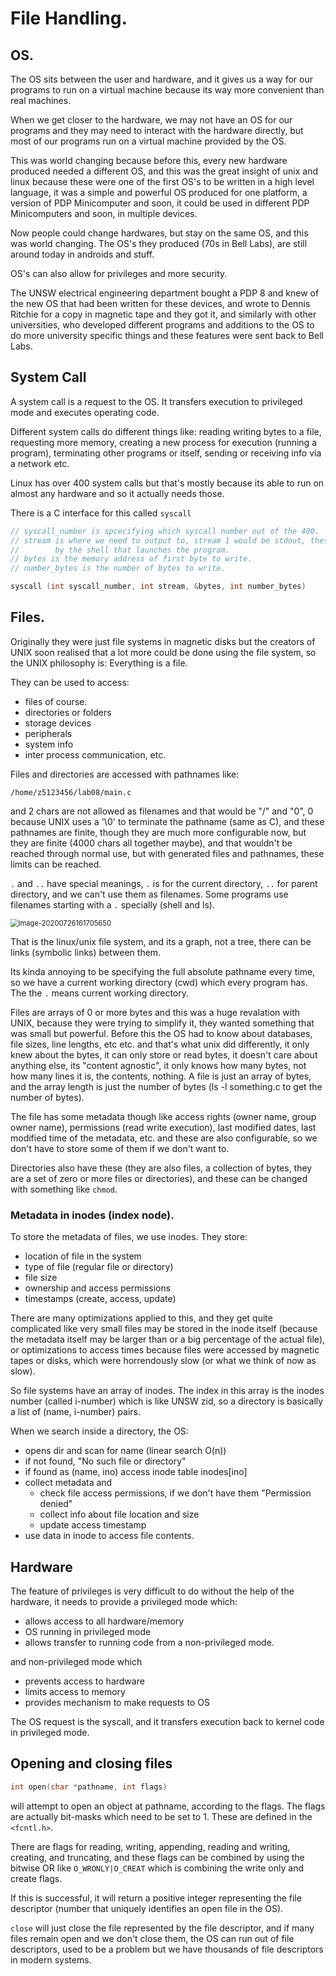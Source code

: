 # File Handling.

## OS.

The OS sits between the user and hardware, and it gives us a way for our programs to run on a virtual machine because its way more convenient than real machines.

When we get closer to the hardware, we may not have an OS for our programs and they may need to interact with the hardware directly, but most of our programs run on a virtual machine provided by the OS.

This was world changing because before this, every new hardware produced needed a different OS, and this was the great insight of unix and linux because these were one of the first OS's to be written in a high level language, it was a simple and powerful OS produced for one platform, a version of PDP Minicomputer and soon, it could be used in different PDP Minicomputers and soon, in multiple devices.

Now people could change hardwares, but stay on the same OS, and this was world changing. The OS's they produced (70s in Bell Labs), are still around today in androids and stuff.

OS's can also allow for privileges and more security.

The UNSW electrical engineering department bought a PDP 8 and knew of the new OS that had been written for these devices, and wrote to Dennis Ritchie for a copy in magnetic tape and they got it, and similarly with other universities, who developed different programs and additions to the OS to do more university specific things and these features were sent back to Bell Labs.



## System Call

A system call is a request to the OS. It transfers execution to privileged mode and executes operating code.

Different system calls do different things like: reading writing bytes to a file, requesting more memory, creating a new process for execution (running a program), terminating other programs or itself, sending or receiving info via a network etc.

Linux has over 400 system calls but that's mostly because its able to run on almost any hardware and so it actually needs those.

There is a C interface for this called `syscall`

```c
// syscall_number is spcecifying which syscall number out of the 400.
// stream is where we need to output to, stream 1 would be stdout, these are set up
//        by the shell that launches the program.
// bytes is the memory address of first byte to write.
// number_bytes is the number of bytes to write.

syscall (int syscall_number, int stream, &bytes, int number_bytes)
```





## Files.

Originally they were just file systems in magnetic disks but the creators of UNIX soon realised that a lot more could be done using the file system, so the UNIX philosophy is: Everything is a file.

They can be used to access:

* files of course.
* directories or folders
* storage devices
* peripherals
* system info
* inter process communication, etc.



Files and directories are accessed with pathnames like:

`/home/z5123456/lab08/main.c`

and 2 chars are not allowed as filenames and that would be "/" and "0", 0 because UNIX uses a '\0' to terminate the pathname (same as C), and these pathnames are finite, though they are much more configurable now, but they are finite (4000 chars all together maybe), and that wouldn't be reached through normal use, but with generated files and pathnames, these limits can be reached.

`.` and `..` have special meanings, `.` is for the current directory, `..` for parent directory, and we can't use them as filenames. Some programs use filenames starting with a `.` specially (shell and ls).

<img src="C:\Users\subra\Documents\Notes\UNSW\20T2\1521Comp\FileHandling.assets\image-20200726161705650.png" alt="image-20200726161705650" style="zoom:80%;" />

That is the linux/unix file system, and its a graph, not a tree, there can be links (symbolic links) between them.

Its kinda annoying to be specifying the full absolute pathname every time, so we have a current working directory (cwd) which every program has. The the `.` means current working directory.



Files are arrays of 0 or more bytes and this was a huge revalation with UNIX, because they were trying to simplify it, they wanted something that was small but powerful. Before this the OS had to know about databases, file sizes, line lengths, etc etc. and that's what unix did differently, it only knew about the bytes, it can only store or read bytes, it doesn't care about anything else, its "content agnostic", it only knows how many bytes, not how many lines it is, the contents, nothing. A file is just an array of bytes, and the array length is just the number of bytes (ls -l something.c to get the number of bytes).

The file has some metadata though like access rights (owner name, group owner name), permissions (read write execution), last modified dates, last modified time of the metadata, etc. and these are also configurable, so we don't have to store some of them if we don't want to.

Directories also have these (they are also files, a collection of bytes, they are a set of zero or more files or directories), and these can be changed with something like `chmod`.



### Metadata in inodes  (index node).

To store the metadata of files, we use inodes. They store:

* location of file in the system
* type of file (regular file or directory)
* file size
* ownership and access permissions
* timestamps (create, access, update)

There are many optimizations applied to this, and they get quite complicated like very small files may be stored in the inode itself (because the metadata itself may be larger than or a big percentage of the actual file), or optimizations to access times because files were accessed by magnetic tapes or disks, which were horrendously slow (or what we think of now as slow).

So file systems have an array of inodes. The index in this array is the inodes number (called i-number) which is like UNSW zid, so a directory is basically a list of (name, i-number) pairs.

When we search inside a directory, the OS:

* opens dir and scan for name (linear search O(n))
* if not found, "No such file or directory"
* if found as (name, ino) access inode table inodes[ino]
* collect metadata and
	* check file access permissions, if we don't have them "Permission denied"
	* collect info about file location and size
	* update access timestamp
* use data in inode to access file contents.



## Hardware

The feature of privileges is very difficult to do without the help of the hardware, it needs to provide a privileged mode which:

* allows access to all hardware/memory
* OS running in privileged mode
* allows transfer to running code from a non-privileged mode.

and non-privileged mode which

* prevents access to hardware
* limits access to memory
* provides mechanism to make requests to OS

The OS request is the syscall, and it transfers execution back to kernel code in privileged mode.



## Opening  and closing files

```c
int open(char *pathname, int flags)
```

will attempt to open an object at pathname, according to the flags. The flags are actually bit-masks which need to be set to 1. These are defined in the `<fcntl.h>`.

There are flags for reading, writing, appending, reading and writing, creating, and truncating, and these flags can be combined by using the bitwise OR like `O_WRONLY|O_CREAT` which is combining the write only and create flags.

If this is successful, it will return a positive integer representing the file descriptor (number that uniquely identifies an open file in the OS).

`close` will just close the file represented by the file descriptor, and if many files remain open and we don't close them, the OS can run out of file descriptors, used to be a problem but we have thousands of file descriptors in modern systems.

